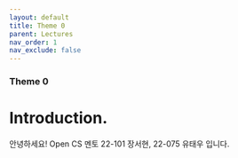 ```yaml
---
layout: default
title: Theme 0
parent: Lectures
nav_order: 1
nav_exclude: false
---
```

### Theme 0
# Introduction.
안녕하세요! Open CS 멘토 22-101 장서현, 22-075 유태우 입니다.    